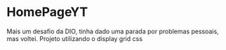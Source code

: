 # HomePageYT
Mais um desafio da DIO, tinha dado uma parada por problemas pessoais, mas voltei. Projeto utilizando o display grid css

